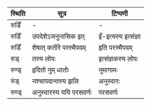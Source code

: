| स्थिति | सूत्र | टिप्पणी |
| ----- | ------- | ------ |
| रुडिँ | - | - |
| रुडिँ | उपदेशेऽजनुनासिक इत् | इँ-इत्यस्य इत्संज्ञा |
| रुडिँ | शेषात् कर्तरि परस्मैपदम् | इति परस्मैपदम् |
| रुड् | तस्य लोपः | इत्संज्ञकस्य लोपः |
| रुन्ड् | इदितो नुम् धातोः | नुमागामः |
| रुंड् | नश्चापदान्तस्य झलि | अनुस्वारः |
| रुण्ड् | अनुस्वारस्य ययि परसवर्णः | परसवर्णः |
